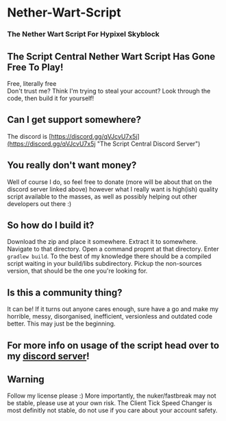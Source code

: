 # Nether-Wart-Script
### The Nether Wart Script For Hypixel Skyblock

## The Script Central Nether Wart Script Has Gone Free To Play!
Free, literally free  
Don't trust me? Think I'm trying to steal your account? Look through the code, then build it for yourself!

## Can I get support somewhere?
The discord is [https://discord.gg/qVJcvU7x5j](https://discord.gg/qVJcvU7x5j "The Script Central Discord Server")

## You really don't want money?
Well of course I do, so feel free to donate (more will be about that on the discord server linked above) however what I really want is high(ish) quality script available to the masses, as well as possibly helping out other developers out there :)

## So how do I build it?
Download the zip and place it somewhere. Extract it to somewhere. Navigate to that directory. Open a command propmt at that directory. Enter `gradlew build`. To the best of my knowledge there should be a compiled script waiting in your build/libs subdirectory. Pickup the non-sources version, that should be the one you're looking for.

## Is this a community thing?
It can be! If it turns out anyone cares enough, sure have a go and make my horrible, messy, disorganised, inefficient, versionless and outdated code better. This may just be the beginning.
  
## For more info on usage of the script head over to my [discord server](https://discord.gg/qVJcvU7x5j "The Script Central Discord Server")!
  
## **Warning**
Follow my license please :)
More importantly, the nuker/fastbreak may not be stable, please use at your own risk.
The Client Tick Speed Changer is most definitly not stable, do not use if you care about your account safety.

